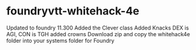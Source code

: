 # foundryvtt-whitehack-4e
Updated to foundry 11.300
Added the Clever class
Added Knacks
DEX is AGI, CON is TGH
added crowns
Download zip and copy the whitehack4e folder into your systems folder for Foundry
